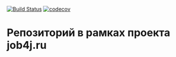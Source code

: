 [![Build Status](https://travis-ci.org/vguryanov/job4j.svg?branch=master)](https://travis-ci.org/vguryanov/job4j)
[![codecov](https://codecov.io/gh/vguryanov/job4j/branch/master/graph/badge.svg)](https://codecov.io/gh/vguryanov/job4j)

# Репозиторий в рамках проекта job4j.ru
